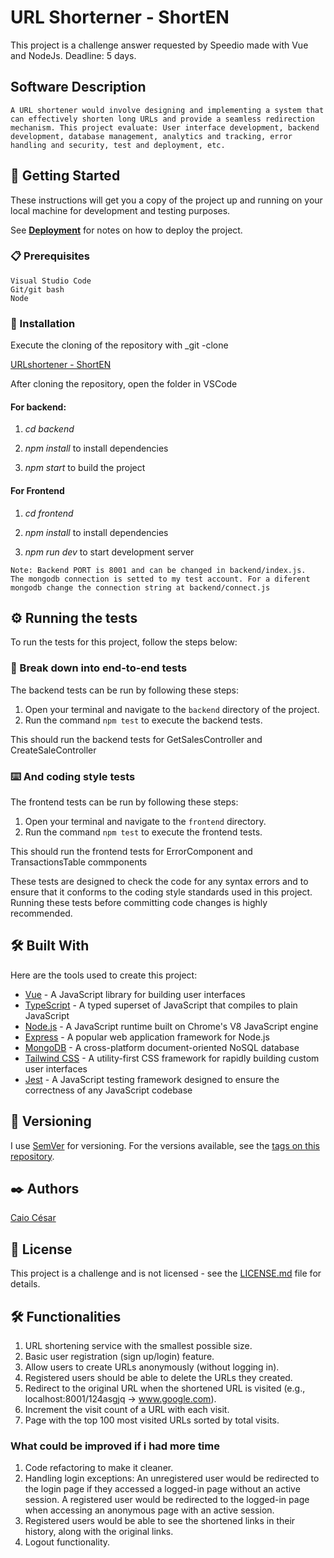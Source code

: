 # URL Shorterner - ShortEN

This project is a challenge answer requested by Speedio made with Vue and NodeJs. 
Deadline: 5 days.

## Software Description

```
A URL shortener would involve designing and implementing a system that can effectively shorten long URLs and provide a seamless redirection mechanism. This project evaluate: User interface development, backend development, database management, analytics and tracking, error handling and security, test and deployment, etc.
```

## 🚀 Getting Started

These instructions will get you a copy of the project up and running on your
local machine for development and testing purposes.

See **[Deployment](#-deployment)** for notes on how to deploy the project.

### 📋 Prerequisites

```
Visual Studio Code
Git/git bash
Node

```

### 🔧 Installation

Execute the cloning of the repository with _git -clone

[URLshortener - ShortEN](https://github.com/caiocesar333/URL-Shortener)

After cloning the repository, open the folder in VSCode

#### For backend:

1. _cd backend_

2. _npm install_ to install dependencies

3. _npm start_ to build the project

#### For Frontend

1. _cd frontend_

2. _npm install_ to install dependencies

3. _npm run dev_ to start development server

```
Note: Backend PORT is 8001 and can be changed in backend/index.js. 
The mongodb connection is setted to my test account. For a diferent mongodb change the connection string at backend/connect.js

```

## ⚙️ Running the tests

To run the tests for this project, follow the steps below:

### 🔩 Break down into end-to-end tests

The backend tests can be run by following these steps:

1. Open your terminal and navigate to the `backend` directory of the project.
2. Run the command `npm test` to execute the backend tests.

This should run the backend tests for GetSalesController and
CreateSaleController

### ⌨️ And coding style tests

The frontend tests can be run by following these steps:

1. Open your terminal and navigate to the `frontend` directory.
2. Run the command `npm test` to execute the frontend tests.

This should run the frontend tests for ErrorComponent and TransactionsTable
commponents

These tests are designed to check the code for any syntax errors and to ensure
that it conforms to the coding style standards used in this project. Running
these tests before committing code changes is highly recommended.

## 🛠️ Built With

Here are the tools used to create this project:

- [Vue](https://vuejs.org/) - A JavaScript library for building user
  interfaces
- [TypeScript](https://www.typescriptlang.org/) - A typed superset of JavaScript
  that compiles to plain JavaScript
- [Node.js](https://nodejs.org/) - A JavaScript runtime built on Chrome's V8
  JavaScript engine
- [Express](https://expressjs.com/) - A popular web application framework for
  Node.js
- [MongoDB](https://www.mongodb.com/) - A cross-platform document-oriented NoSQL
  database
- [Tailwind CSS](https://tailwindcss.com/) - A utility-first CSS framework for
  rapidly building custom user interfaces
- [Jest](https://jestjs.io/) - A JavaScript testing framework designed to ensure
  the correctness of any JavaScript codebase

## 📌 Versioning

I use [SemVer](http://semver.org/) for versioning. For the versions available,
see the [tags on this repository](https://github.com/caiocesar333/project/tags).

## ✒️ Authors

[Caio César](https://github.com/caiocesar333)

## 📄 License

This project is a challenge and is not licensed - see the
[LICENSE.md](https://github.com/caiocesar333/project/license) file for details.

## 🛠️ Functionalities

1. URL shortening service with the smallest possible size.
2. Basic user registration (sign up/login) feature.
3. Allow users to create URLs anonymously (without logging in).
4. Registered users should be able to delete the URLs they created.
5. Redirect to the original URL when the shortened URL is visited (e.g., localhost:8001/124asgjq -> www.google.com).
6. Increment the visit count of a URL with each visit.
7. Page with the top 100 most visited URLs sorted by total visits.



### What could be improved if i had more time

1. Code refactoring to make it cleaner.
2. Handling login exceptions: An unregistered user would be redirected to the login page if they accessed a logged-in page without an active session. A registered user would be redirected to the logged-in page when accessing an anonymous page with an active session.
3. Registered users would be able to see the shortened links in their history, along with the original links.
4. Logout functionality.


